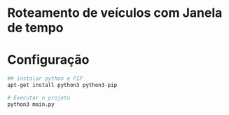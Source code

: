 # Roteamento de veículos com Janela de tempo

# Configuração

```bash
## instalar python e PIP
apt-get install python3 python3-pip

# Executar o projeto
python3 main.py
```